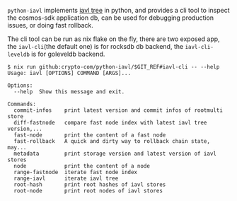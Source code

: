 `python-iavl` implements [iavl tree](https://github.com/cosmos/iavl) in python, and provides a cli tool to inspect the cosmos-sdk application db, can be used for debugging production issues, or doing fast rollback.

The cli tool can be run as nix flake on the fly, there are two exposed app, the `iavl-cli`(the default one) is for rocksdb db backend, the `iavl-cli-leveldb` is for goleveldb backend.

```
$ nix run github:crypto-com/python-iavl/$GIT_REF#iavl-cli -- --help
Usage: iavl [OPTIONS] COMMAND [ARGS]...

Options:
  --help  Show this message and exit.

Commands:
  commit-infos    print latest version and commit infos of rootmulti store
  diff-fastnode   compare fast node index with latest iavl tree version,...
  fast-node       print the content of a fast node
  fast-rollback   A quick and dirty way to rollback chain state, may...
  metadata        print storage version and latest version of iavl stores
  node            print the content of a node
  range-fastnode  iterate fast node index
  range-iavl      iterate iavl tree
  root-hash       print root hashes of iavl stores
  root-node       print root nodes of iavl stores
```
